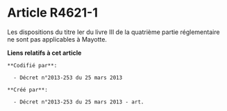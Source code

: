 # Article R4621-1

Les dispositions du titre Ier du livre III de la quatrième partie réglementaire ne sont pas applicables à Mayotte.

**Liens relatifs à cet article**

	**Codifié par**:

	  - Décret n°2013-253 du 25 mars 2013

	**Créé par**:

	  - Décret n°2013-253 du 25 mars 2013 - art.
